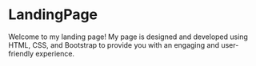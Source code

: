 # LandingPage
Welcome to my landing page! My page is designed and developed using HTML, CSS, and Bootstrap to provide you with an engaging and user-friendly experience.
